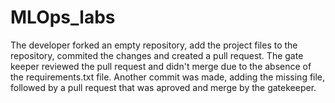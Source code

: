 # MLOps_labs

The developer forked an empty repository, add the project files to the repository, commited the changes and created a pull request. 
The gate keeper reviewed the pull request and didn't merge due to the absence of the requirements.txt file. 
Another commit was made, adding the missing file, followed by a pull request that was aproved and merge by the gatekeeper. 
